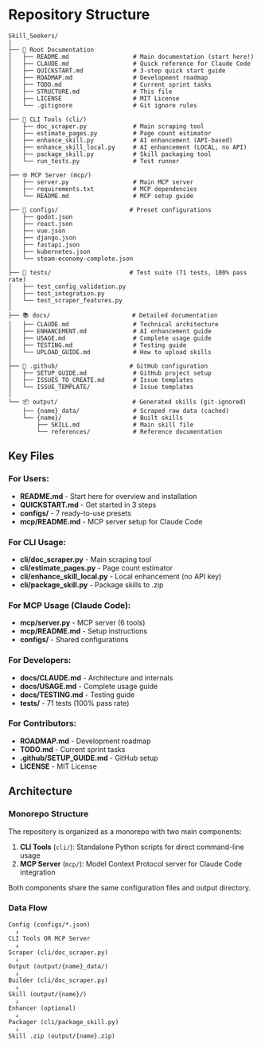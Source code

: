 # Repository Structure

```
Skill_Seekers/
│
├── 📄 Root Documentation
│   ├── README.md                  # Main documentation (start here!)
│   ├── CLAUDE.md                  # Quick reference for Claude Code
│   ├── QUICKSTART.md              # 3-step quick start guide
│   ├── ROADMAP.md                 # Development roadmap
│   ├── TODO.md                    # Current sprint tasks
│   ├── STRUCTURE.md               # This file
│   ├── LICENSE                    # MIT License
│   └── .gitignore                 # Git ignore rules
│
├── 🔧 CLI Tools (cli/)
│   ├── doc_scraper.py             # Main scraping tool
│   ├── estimate_pages.py          # Page count estimator
│   ├── enhance_skill.py           # AI enhancement (API-based)
│   ├── enhance_skill_local.py     # AI enhancement (LOCAL, no API)
│   ├── package_skill.py           # Skill packaging tool
│   └── run_tests.py               # Test runner
│
├── 🌐 MCP Server (mcp/)
│   ├── server.py                  # Main MCP server
│   ├── requirements.txt           # MCP dependencies
│   └── README.md                  # MCP setup guide
│
├── 📁 configs/                    # Preset configurations
│   ├── godot.json
│   ├── react.json
│   ├── vue.json
│   ├── django.json
│   ├── fastapi.json
│   ├── kubernetes.json
│   └── steam-economy-complete.json
│
├── 🧪 tests/                      # Test suite (71 tests, 100% pass rate)
│   ├── test_config_validation.py
│   ├── test_integration.py
│   └── test_scraper_features.py
│
├── 📚 docs/                       # Detailed documentation
│   ├── CLAUDE.md                  # Technical architecture
│   ├── ENHANCEMENT.md             # AI enhancement guide
│   ├── USAGE.md                   # Complete usage guide
│   ├── TESTING.md                 # Testing guide
│   └── UPLOAD_GUIDE.md            # How to upload skills
│
├── 🔀 .github/                    # GitHub configuration
│   ├── SETUP_GUIDE.md             # GitHub project setup
│   ├── ISSUES_TO_CREATE.md        # Issue templates
│   └── ISSUE_TEMPLATE/            # Issue templates
│
└── 📦 output/                     # Generated skills (git-ignored)
    ├── {name}_data/               # Scraped raw data (cached)
    └── {name}/                    # Built skills
        ├── SKILL.md               # Main skill file
        └── references/            # Reference documentation
```

## Key Files

### For Users:
- **README.md** - Start here for overview and installation
- **QUICKSTART.md** - Get started in 3 steps
- **configs/** - 7 ready-to-use presets
- **mcp/README.md** - MCP server setup for Claude Code

### For CLI Usage:
- **cli/doc_scraper.py** - Main scraping tool
- **cli/estimate_pages.py** - Page count estimator
- **cli/enhance_skill_local.py** - Local enhancement (no API key)
- **cli/package_skill.py** - Package skills to .zip

### For MCP Usage (Claude Code):
- **mcp/server.py** - MCP server (6 tools)
- **mcp/README.md** - Setup instructions
- **configs/** - Shared configurations

### For Developers:
- **docs/CLAUDE.md** - Architecture and internals
- **docs/USAGE.md** - Complete usage guide
- **docs/TESTING.md** - Testing guide
- **tests/** - 71 tests (100% pass rate)

### For Contributors:
- **ROADMAP.md** - Development roadmap
- **TODO.md** - Current sprint tasks
- **.github/SETUP_GUIDE.md** - GitHub setup
- **LICENSE** - MIT License

## Architecture

### Monorepo Structure

The repository is organized as a monorepo with two main components:

1. **CLI Tools** (`cli/`): Standalone Python scripts for direct command-line usage
2. **MCP Server** (`mcp/`): Model Context Protocol server for Claude Code integration

Both components share the same configuration files and output directory.

### Data Flow

```
Config (configs/*.json)
  ↓
CLI Tools OR MCP Server
  ↓
Scraper (cli/doc_scraper.py)
  ↓
Output (output/{name}_data/)
  ↓
Builder (cli/doc_scraper.py)
  ↓
Skill (output/{name}/)
  ↓
Enhancer (optional)
  ↓
Packager (cli/package_skill.py)
  ↓
Skill .zip (output/{name}.zip)
```
